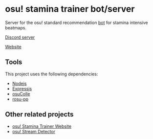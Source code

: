# osu! stamina trainer bot/server

Server for the osu! standard recommendation
[bot](https://osu.ppy.sh/users/6484647) for stamina intensive beatmaps.

[Discord server](https://discord.gg/eNU3BE6bca)

[Website](https://ojcastaneda.github.io/osu-stamina-trainer-web/#/)

## Tools

This project uses the following dependencies:

- [Nodejs](https://nodejs.org/en/)
- [Expressjs](https://expressjs.com/)
- [osuColle](https://www.npmjs.com/package/osucolle)
- [rosu-pp](https://crates.io/crates/rosu-pp)

## Other related projects

- [osu! Stamina Trainer Website](https://github.com/ojcastaneda/osu-stamina-trainer-web)
- [osu! Stream Detector](https://github.com/ojcastaneda/osu-stream-detector)